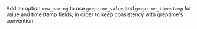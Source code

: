 Add an option `new_naming` to use `greptime_value` and `greptime_timestamp` for value and timestamp fields, in order to keep consistency with greptime's convention.
